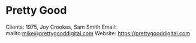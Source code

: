# Pretty Good

Clients: 1975, Joy Crookes, Sam Smith
Email: mailto:mike@prettygooddigital.com
Website: https://prettygooddigital.com